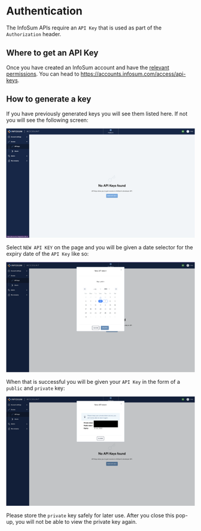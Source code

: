 # Authentication

The InfoSum APIs require an `API Key` that is used as part of the `Authorization` header.

## Where to get an API Key

Once you have created an InfoSum account and have the [relevant permissions](https://support.infosum.com/hc/en-us/articles/360019049798-Permissions-overview). You can head to https://accounts.infosum.com/access/api-keys.

## How to generate a key

If you have previously generated keys you will see them listed here. If not you will see the following screen:

![No API Keys Generated](/img/authentication/no-api-keys.png)

Select `NEW API KEY` on the page and you will be given a date selector for the expiry date of the `API Key` like so:

![Select an expiry date for the expiry key](/img/authentication/set-api-key-expiry.png)

When that is successful you will be given your `API Key` in the form of a `public` and `private` key:

![Granted public and private API Keys](/img/authentication/granted-public-private-api-keys.png)

Please store the `private` key safely for later use. After you close this pop-up, you will not be able to view the private key again.